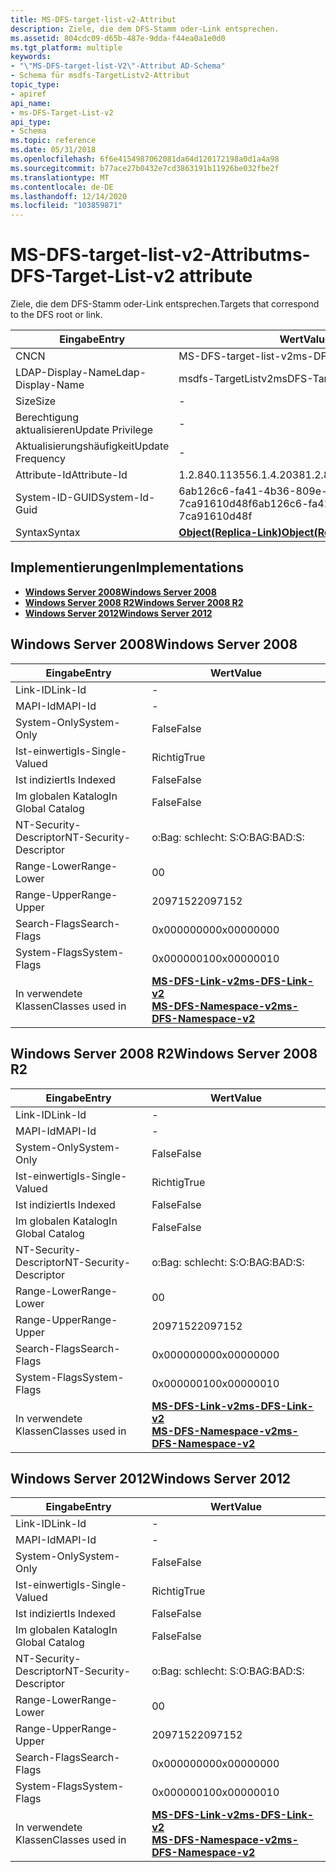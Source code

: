 ```yaml
---
title: MS-DFS-target-list-v2-Attribut
description: Ziele, die dem DFS-Stamm oder-Link entsprechen.
ms.assetid: 804cdc09-d65b-487e-9dda-f44ea0a1e0d0
ms.tgt_platform: multiple
keywords:
- "\"MS-DFS-target-list-V2\"-Attribut AD-Schema"
- Schema für msdfs-TargetListv2-Attribut
topic_type:
- apiref
api_name:
- ms-DFS-Target-List-v2
api_type:
- Schema
ms.topic: reference
ms.date: 05/31/2018
ms.openlocfilehash: 6f6e4154987062081da64d120172198a0d1a4a98
ms.sourcegitcommit: b77ace27b0432e7cd3863191b11926be032fbe2f
ms.translationtype: MT
ms.contentlocale: de-DE
ms.lasthandoff: 12/14/2020
ms.locfileid: "103859871"
---
```

# <a name="ms-dfs-target-list-v2-attribute"></a><span data-ttu-id="fdd4b-105">MS-DFS-target-list-v2-Attribut</span><span class="sxs-lookup"><span data-stu-id="fdd4b-105">ms-DFS-Target-List-v2 attribute</span></span>

<span data-ttu-id="fdd4b-106">Ziele, die dem DFS-Stamm oder-Link entsprechen.</span><span class="sxs-lookup"><span data-stu-id="fdd4b-106">Targets that correspond to the DFS root or link.</span></span>



| <span data-ttu-id="fdd4b-107">Eingabe</span><span class="sxs-lookup"><span data-stu-id="fdd4b-107">Entry</span></span> | <span data-ttu-id="fdd4b-108">Wert</span><span class="sxs-lookup"><span data-stu-id="fdd4b-108">Value</span></span> |
|-------------------|-------------------------------------------------------|
| <span data-ttu-id="fdd4b-109">CN</span><span class="sxs-lookup"><span data-stu-id="fdd4b-109">CN</span></span>                | <span data-ttu-id="fdd4b-110">MS-DFS-target-list-v2</span><span class="sxs-lookup"><span data-stu-id="fdd4b-110">ms-DFS-Target-List-v2</span></span>                                 |
| <span data-ttu-id="fdd4b-111">LDAP-Display-Name</span><span class="sxs-lookup"><span data-stu-id="fdd4b-111">Ldap-Display-Name</span></span> | <span data-ttu-id="fdd4b-112">msdfs-TargetListv2</span><span class="sxs-lookup"><span data-stu-id="fdd4b-112">msDFS-TargetListv2</span></span>                                    |
| <span data-ttu-id="fdd4b-113">Size</span><span class="sxs-lookup"><span data-stu-id="fdd4b-113">Size</span></span>              | \-                                                    |
| <span data-ttu-id="fdd4b-114">Berechtigung aktualisieren</span><span class="sxs-lookup"><span data-stu-id="fdd4b-114">Update Privilege</span></span>  | \-                                                    |
| <span data-ttu-id="fdd4b-115">Aktualisierungshäufigkeit</span><span class="sxs-lookup"><span data-stu-id="fdd4b-115">Update Frequency</span></span>  | \-                                                    |
| <span data-ttu-id="fdd4b-116">Attribute-Id</span><span class="sxs-lookup"><span data-stu-id="fdd4b-116">Attribute-Id</span></span>      | <span data-ttu-id="fdd4b-117">1.2.840.113556.1.4.2038</span><span class="sxs-lookup"><span data-stu-id="fdd4b-117">1.2.840.113556.1.4.2038</span></span>                               |
| <span data-ttu-id="fdd4b-118">System-ID-GUID</span><span class="sxs-lookup"><span data-stu-id="fdd4b-118">System-Id-Guid</span></span>    | <span data-ttu-id="fdd4b-119">6ab126c6-fa41-4b36-809e-7ca91610d48f</span><span class="sxs-lookup"><span data-stu-id="fdd4b-119">6ab126c6-fa41-4b36-809e-7ca91610d48f</span></span>                  |
| <span data-ttu-id="fdd4b-120">Syntax</span><span class="sxs-lookup"><span data-stu-id="fdd4b-120">Syntax</span></span>            | [<span data-ttu-id="fdd4b-121">**Object(Replica-Link)**</span><span class="sxs-lookup"><span data-stu-id="fdd4b-121">**Object(Replica-Link)**</span></span>](s-object-replica-link.md) |



## <a name="implementations"></a><span data-ttu-id="fdd4b-122">Implementierungen</span><span class="sxs-lookup"><span data-stu-id="fdd4b-122">Implementations</span></span>

-   [<span data-ttu-id="fdd4b-123">**Windows Server 2008**</span><span class="sxs-lookup"><span data-stu-id="fdd4b-123">**Windows Server 2008**</span></span>](#windows-server-2008)
-   [<span data-ttu-id="fdd4b-124">**Windows Server 2008 R2**</span><span class="sxs-lookup"><span data-stu-id="fdd4b-124">**Windows Server 2008 R2**</span></span>](#windows-server-2008-r2)
-   [<span data-ttu-id="fdd4b-125">**Windows Server 2012**</span><span class="sxs-lookup"><span data-stu-id="fdd4b-125">**Windows Server 2012**</span></span>](#windows-server-2012)

## <a name="windows-server-2008"></a><span data-ttu-id="fdd4b-126">Windows Server 2008</span><span class="sxs-lookup"><span data-stu-id="fdd4b-126">Windows Server 2008</span></span>



| <span data-ttu-id="fdd4b-127">Eingabe</span><span class="sxs-lookup"><span data-stu-id="fdd4b-127">Entry</span></span> | <span data-ttu-id="fdd4b-128">Wert</span><span class="sxs-lookup"><span data-stu-id="fdd4b-128">Value</span></span> |
|------------------------|-------------------------------------------------------------------------------------------------------------------|
| <span data-ttu-id="fdd4b-129">Link-ID</span><span class="sxs-lookup"><span data-stu-id="fdd4b-129">Link-Id</span></span>                | \-                                                                                                                |
| <span data-ttu-id="fdd4b-130">MAPI-Id</span><span class="sxs-lookup"><span data-stu-id="fdd4b-130">MAPI-Id</span></span>                | \-                                                                                                                |
| <span data-ttu-id="fdd4b-131">System-Only</span><span class="sxs-lookup"><span data-stu-id="fdd4b-131">System-Only</span></span>            | <span data-ttu-id="fdd4b-132">False</span><span class="sxs-lookup"><span data-stu-id="fdd4b-132">False</span></span>                                                                                                             |
| <span data-ttu-id="fdd4b-133">Ist-einwertig</span><span class="sxs-lookup"><span data-stu-id="fdd4b-133">Is-Single-Valued</span></span>       | <span data-ttu-id="fdd4b-134">Richtig</span><span class="sxs-lookup"><span data-stu-id="fdd4b-134">True</span></span>                                                                                                              |
| <span data-ttu-id="fdd4b-135">Ist indiziert</span><span class="sxs-lookup"><span data-stu-id="fdd4b-135">Is Indexed</span></span>             | <span data-ttu-id="fdd4b-136">False</span><span class="sxs-lookup"><span data-stu-id="fdd4b-136">False</span></span>                                                                                                             |
| <span data-ttu-id="fdd4b-137">Im globalen Katalog</span><span class="sxs-lookup"><span data-stu-id="fdd4b-137">In Global Catalog</span></span>      | <span data-ttu-id="fdd4b-138">False</span><span class="sxs-lookup"><span data-stu-id="fdd4b-138">False</span></span>                                                                                                             |
| <span data-ttu-id="fdd4b-139">NT-Security-Descriptor</span><span class="sxs-lookup"><span data-stu-id="fdd4b-139">NT-Security-Descriptor</span></span> | <span data-ttu-id="fdd4b-140">o:Bag: schlecht: S:</span><span class="sxs-lookup"><span data-stu-id="fdd4b-140">O:BAG:BAD:S:</span></span>                                                                                                      |
| <span data-ttu-id="fdd4b-141">Range-Lower</span><span class="sxs-lookup"><span data-stu-id="fdd4b-141">Range-Lower</span></span>            | <span data-ttu-id="fdd4b-142">0</span><span class="sxs-lookup"><span data-stu-id="fdd4b-142">0</span></span>                                                                                                                 |
| <span data-ttu-id="fdd4b-143">Range-Upper</span><span class="sxs-lookup"><span data-stu-id="fdd4b-143">Range-Upper</span></span>            | <span data-ttu-id="fdd4b-144">2097152</span><span class="sxs-lookup"><span data-stu-id="fdd4b-144">2097152</span></span>                                                                                                           |
| <span data-ttu-id="fdd4b-145">Search-Flags</span><span class="sxs-lookup"><span data-stu-id="fdd4b-145">Search-Flags</span></span>           | <span data-ttu-id="fdd4b-146">0x00000000</span><span class="sxs-lookup"><span data-stu-id="fdd4b-146">0x00000000</span></span>                                                                                                        |
| <span data-ttu-id="fdd4b-147">System-Flags</span><span class="sxs-lookup"><span data-stu-id="fdd4b-147">System-Flags</span></span>           | <span data-ttu-id="fdd4b-148">0x00000010</span><span class="sxs-lookup"><span data-stu-id="fdd4b-148">0x00000010</span></span>                                                                                                        |
| <span data-ttu-id="fdd4b-149">In verwendete Klassen</span><span class="sxs-lookup"><span data-stu-id="fdd4b-149">Classes used in</span></span>        | [<span data-ttu-id="fdd4b-150">**MS-DFS-Link-v2**</span><span class="sxs-lookup"><span data-stu-id="fdd4b-150">**ms-DFS-Link-v2**</span></span>](c-msdfs-linkv2.md)<br/> [<span data-ttu-id="fdd4b-151">**MS-DFS-Namespace-v2**</span><span class="sxs-lookup"><span data-stu-id="fdd4b-151">**ms-DFS-Namespace-v2**</span></span>](c-msdfs-namespacev2.md)<br/> |



## <a name="windows-server-2008-r2"></a><span data-ttu-id="fdd4b-152">Windows Server 2008 R2</span><span class="sxs-lookup"><span data-stu-id="fdd4b-152">Windows Server 2008 R2</span></span>



| <span data-ttu-id="fdd4b-153">Eingabe</span><span class="sxs-lookup"><span data-stu-id="fdd4b-153">Entry</span></span> | <span data-ttu-id="fdd4b-154">Wert</span><span class="sxs-lookup"><span data-stu-id="fdd4b-154">Value</span></span> |
|------------------------|-------------------------------------------------------------------------------------------------------------------|
| <span data-ttu-id="fdd4b-155">Link-ID</span><span class="sxs-lookup"><span data-stu-id="fdd4b-155">Link-Id</span></span>                | \-                                                                                                                |
| <span data-ttu-id="fdd4b-156">MAPI-Id</span><span class="sxs-lookup"><span data-stu-id="fdd4b-156">MAPI-Id</span></span>                | \-                                                                                                                |
| <span data-ttu-id="fdd4b-157">System-Only</span><span class="sxs-lookup"><span data-stu-id="fdd4b-157">System-Only</span></span>            | <span data-ttu-id="fdd4b-158">False</span><span class="sxs-lookup"><span data-stu-id="fdd4b-158">False</span></span>                                                                                                             |
| <span data-ttu-id="fdd4b-159">Ist-einwertig</span><span class="sxs-lookup"><span data-stu-id="fdd4b-159">Is-Single-Valued</span></span>       | <span data-ttu-id="fdd4b-160">Richtig</span><span class="sxs-lookup"><span data-stu-id="fdd4b-160">True</span></span>                                                                                                              |
| <span data-ttu-id="fdd4b-161">Ist indiziert</span><span class="sxs-lookup"><span data-stu-id="fdd4b-161">Is Indexed</span></span>             | <span data-ttu-id="fdd4b-162">False</span><span class="sxs-lookup"><span data-stu-id="fdd4b-162">False</span></span>                                                                                                             |
| <span data-ttu-id="fdd4b-163">Im globalen Katalog</span><span class="sxs-lookup"><span data-stu-id="fdd4b-163">In Global Catalog</span></span>      | <span data-ttu-id="fdd4b-164">False</span><span class="sxs-lookup"><span data-stu-id="fdd4b-164">False</span></span>                                                                                                             |
| <span data-ttu-id="fdd4b-165">NT-Security-Descriptor</span><span class="sxs-lookup"><span data-stu-id="fdd4b-165">NT-Security-Descriptor</span></span> | <span data-ttu-id="fdd4b-166">o:Bag: schlecht: S:</span><span class="sxs-lookup"><span data-stu-id="fdd4b-166">O:BAG:BAD:S:</span></span>                                                                                                      |
| <span data-ttu-id="fdd4b-167">Range-Lower</span><span class="sxs-lookup"><span data-stu-id="fdd4b-167">Range-Lower</span></span>            | <span data-ttu-id="fdd4b-168">0</span><span class="sxs-lookup"><span data-stu-id="fdd4b-168">0</span></span>                                                                                                                 |
| <span data-ttu-id="fdd4b-169">Range-Upper</span><span class="sxs-lookup"><span data-stu-id="fdd4b-169">Range-Upper</span></span>            | <span data-ttu-id="fdd4b-170">2097152</span><span class="sxs-lookup"><span data-stu-id="fdd4b-170">2097152</span></span>                                                                                                           |
| <span data-ttu-id="fdd4b-171">Search-Flags</span><span class="sxs-lookup"><span data-stu-id="fdd4b-171">Search-Flags</span></span>           | <span data-ttu-id="fdd4b-172">0x00000000</span><span class="sxs-lookup"><span data-stu-id="fdd4b-172">0x00000000</span></span>                                                                                                        |
| <span data-ttu-id="fdd4b-173">System-Flags</span><span class="sxs-lookup"><span data-stu-id="fdd4b-173">System-Flags</span></span>           | <span data-ttu-id="fdd4b-174">0x00000010</span><span class="sxs-lookup"><span data-stu-id="fdd4b-174">0x00000010</span></span>                                                                                                        |
| <span data-ttu-id="fdd4b-175">In verwendete Klassen</span><span class="sxs-lookup"><span data-stu-id="fdd4b-175">Classes used in</span></span>        | [<span data-ttu-id="fdd4b-176">**MS-DFS-Link-v2**</span><span class="sxs-lookup"><span data-stu-id="fdd4b-176">**ms-DFS-Link-v2**</span></span>](c-msdfs-linkv2.md)<br/> [<span data-ttu-id="fdd4b-177">**MS-DFS-Namespace-v2**</span><span class="sxs-lookup"><span data-stu-id="fdd4b-177">**ms-DFS-Namespace-v2**</span></span>](c-msdfs-namespacev2.md)<br/> |



## <a name="windows-server-2012"></a><span data-ttu-id="fdd4b-178">Windows Server 2012</span><span class="sxs-lookup"><span data-stu-id="fdd4b-178">Windows Server 2012</span></span>



| <span data-ttu-id="fdd4b-179">Eingabe</span><span class="sxs-lookup"><span data-stu-id="fdd4b-179">Entry</span></span> | <span data-ttu-id="fdd4b-180">Wert</span><span class="sxs-lookup"><span data-stu-id="fdd4b-180">Value</span></span> |
|------------------------|-------------------------------------------------------------------------------------------------------------------|
| <span data-ttu-id="fdd4b-181">Link-ID</span><span class="sxs-lookup"><span data-stu-id="fdd4b-181">Link-Id</span></span>                | \-                                                                                                                |
| <span data-ttu-id="fdd4b-182">MAPI-Id</span><span class="sxs-lookup"><span data-stu-id="fdd4b-182">MAPI-Id</span></span>                | \-                                                                                                                |
| <span data-ttu-id="fdd4b-183">System-Only</span><span class="sxs-lookup"><span data-stu-id="fdd4b-183">System-Only</span></span>            | <span data-ttu-id="fdd4b-184">False</span><span class="sxs-lookup"><span data-stu-id="fdd4b-184">False</span></span>                                                                                                             |
| <span data-ttu-id="fdd4b-185">Ist-einwertig</span><span class="sxs-lookup"><span data-stu-id="fdd4b-185">Is-Single-Valued</span></span>       | <span data-ttu-id="fdd4b-186">Richtig</span><span class="sxs-lookup"><span data-stu-id="fdd4b-186">True</span></span>                                                                                                              |
| <span data-ttu-id="fdd4b-187">Ist indiziert</span><span class="sxs-lookup"><span data-stu-id="fdd4b-187">Is Indexed</span></span>             | <span data-ttu-id="fdd4b-188">False</span><span class="sxs-lookup"><span data-stu-id="fdd4b-188">False</span></span>                                                                                                             |
| <span data-ttu-id="fdd4b-189">Im globalen Katalog</span><span class="sxs-lookup"><span data-stu-id="fdd4b-189">In Global Catalog</span></span>      | <span data-ttu-id="fdd4b-190">False</span><span class="sxs-lookup"><span data-stu-id="fdd4b-190">False</span></span>                                                                                                             |
| <span data-ttu-id="fdd4b-191">NT-Security-Descriptor</span><span class="sxs-lookup"><span data-stu-id="fdd4b-191">NT-Security-Descriptor</span></span> | <span data-ttu-id="fdd4b-192">o:Bag: schlecht: S:</span><span class="sxs-lookup"><span data-stu-id="fdd4b-192">O:BAG:BAD:S:</span></span>                                                                                                      |
| <span data-ttu-id="fdd4b-193">Range-Lower</span><span class="sxs-lookup"><span data-stu-id="fdd4b-193">Range-Lower</span></span>            | <span data-ttu-id="fdd4b-194">0</span><span class="sxs-lookup"><span data-stu-id="fdd4b-194">0</span></span>                                                                                                                 |
| <span data-ttu-id="fdd4b-195">Range-Upper</span><span class="sxs-lookup"><span data-stu-id="fdd4b-195">Range-Upper</span></span>            | <span data-ttu-id="fdd4b-196">2097152</span><span class="sxs-lookup"><span data-stu-id="fdd4b-196">2097152</span></span>                                                                                                           |
| <span data-ttu-id="fdd4b-197">Search-Flags</span><span class="sxs-lookup"><span data-stu-id="fdd4b-197">Search-Flags</span></span>           | <span data-ttu-id="fdd4b-198">0x00000000</span><span class="sxs-lookup"><span data-stu-id="fdd4b-198">0x00000000</span></span>                                                                                                        |
| <span data-ttu-id="fdd4b-199">System-Flags</span><span class="sxs-lookup"><span data-stu-id="fdd4b-199">System-Flags</span></span>           | <span data-ttu-id="fdd4b-200">0x00000010</span><span class="sxs-lookup"><span data-stu-id="fdd4b-200">0x00000010</span></span>                                                                                                        |
| <span data-ttu-id="fdd4b-201">In verwendete Klassen</span><span class="sxs-lookup"><span data-stu-id="fdd4b-201">Classes used in</span></span>        | [<span data-ttu-id="fdd4b-202">**MS-DFS-Link-v2**</span><span class="sxs-lookup"><span data-stu-id="fdd4b-202">**ms-DFS-Link-v2**</span></span>](c-msdfs-linkv2.md)<br/> [<span data-ttu-id="fdd4b-203">**MS-DFS-Namespace-v2**</span><span class="sxs-lookup"><span data-stu-id="fdd4b-203">**ms-DFS-Namespace-v2**</span></span>](c-msdfs-namespacev2.md)<br/> |



 

 





